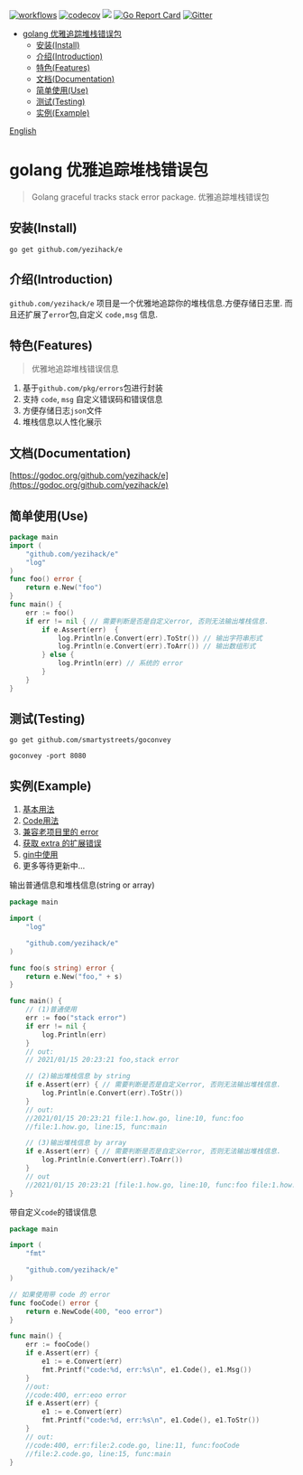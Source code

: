 [![workflows](https://github.com/yezihack/e/workflows/Go/badge.svg)](https://github.com/yezihack/e/actions?query=workflow%3AGo)
[![codecov](https://codecov.io/gh/yezihack/e/branch/main/graph/badge.svg?token=QZSV2DZM60)](https://codecov.io/gh/yezihack/e)
[![](https://img.shields.io/badge/GoDoc-reference-green)](https://pkg.go.dev/github.com/yezihack/e)
[![Go Report Card](https://goreportcard.com/badge/github.com/yezihack/e)](https://goreportcard.com/report/github.com/yezihack/e)
[![Gitter](https://img.shields.io/gitter/room/yezihack/e)](https://gitter.im/yezihack-e/community)

* [golang 优雅追踪堆栈错误包](#golang-优雅追踪堆栈错误包)
  * [安装(Install)](#安装install)
  * [介绍(Introduction)](#介绍introduction)
  * [特色(Features)](#特色features)
  * [文档(Documentation)](#文档documentation)
  * [简单使用(Use)](#简单使用use)
  * [测试(Testing)](#测试testing)
  * [实例(Example)](#实例example)


[English](README.md)
# golang 优雅追踪堆栈错误包
> Golang graceful tracks stack error package. 优雅追踪堆栈错误包

## 安装(Install)
```
go get github.com/yezihack/e
```

## 介绍(Introduction)
`github.com/yezihack/e` 项目是一个优雅地追踪你的堆栈信息.方便存储日志里.
而且还扩展了`error`包,自定义 `code,msg` 信息.

## 特色(Features)
> 优雅地追踪堆栈错误信息
1. 基于`github.com/pkg/errors`包进行封装
2. 支持 `code`, `msg` 自定义错误码和错误信息
3. 方便存储日志`json`文件
4. 堆栈信息以人性化展示

## 文档(Documentation)
[https://godoc.org/github.com/yezihack/e](https://godoc.org/github.com/yezihack/e)


## 简单使用(Use)
```go
package main
import (
	"github.com/yezihack/e"
    "log"
)
func foo() error {
	return e.New("foo")
}
func main() {
    err := foo()
    if err != nil { // 需要判断是否是自定义error, 否则无法输出堆栈信息.
        if e.Assert(err)  {
            log.Println(e.Convert(err).ToStr()) // 输出字符串形式
            log.Println(e.Convert(err).ToArr()) // 输出数组形式
        } else {
            log.Println(err) // 系统的 error
        }
    }
}
```

## 测试(Testing)
`go get github.com/smartystreets/goconvey`

`goconvey -port 8080`

## 实例(Example)
1. [基本用法](example/1.how_test.go)
1. [Code用法](example/2.code_test.go)
1. [兼容老项目里的 error](example/3.compatibility-error_test.go)
1. [获取 extra 的扩展错误](example/4.extra_test.go)
1. [gin中使用](example/5.gin_test.go)
1. 更多等待更新中... 

输出普通信息和堆栈信息(string or array)
```go
package main

import (
	"log"

	"github.com/yezihack/e"
)

func foo(s string) error {
	return e.New("foo," + s)
}

func main() {
	// (1)普通使用
    err := foo("stack error")
    if err != nil {
        log.Println(err)
    }
    // out:
    // 2021/01/15 20:23:21 foo,stack error

    // (2)输出堆栈信息 by string
    if e.Assert(err) { // 需要判断是否是自定义error, 否则无法输出堆栈信息.
        log.Println(e.Convert(err).ToStr())
    }
    // out:
    //2021/01/15 20:23:21 file:1.how.go, line:10, func:foo
    //file:1.how.go, line:15, func:main

    // (3)输出堆栈信息 by array
    if e.Assert(err) { // 需要判断是否是自定义error, 否则无法输出堆栈信息.
        log.Println(e.Convert(err).ToArr())
    }
    // out
    //2021/01/15 20:23:21 [file:1.how.go, line:10, func:foo file:1.how.go, line:15, func:main]
}
```

带自定义`code`的错误信息

```go
package main

import (
	"fmt"

	"github.com/yezihack/e"
)

// 如果使用带 code 的 error
func fooCode() error {
	return e.NewCode(400, "eoo error")
}

func main() {
	err := fooCode()
	if e.Assert(err) {
		e1 := e.Convert(err)
		fmt.Printf("code:%d, err:%s\n", e1.Code(), e1.Msg())
	}
	//out:
	//code:400, err:eoo error
	if e.Assert(err) {
		e1 := e.Convert(err)
		fmt.Printf("code:%d, err:%s\n", e1.Code(), e1.ToStr())
	}
	// out:
	//code:400, err:file:2.code.go, line:11, func:fooCode
	//file:2.code.go, line:15, func:main
}
```